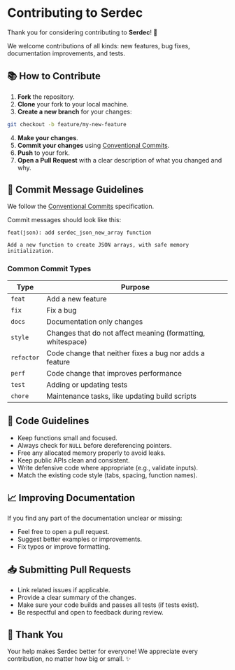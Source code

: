 # Contributing to Serdec

Thank you for considering contributing to **Serdec**! 🚀

We welcome contributions of all kinds: new features, bug fixes, documentation improvements, and tests.

## 📚 How to Contribute

1. **Fork** the repository.
2. **Clone** your fork to your local machine.
3. **Create a new branch** for your changes:

```bash
git checkout -b feature/my-new-feature
```

4. **Make your changes**.
5. **Commit your changes** using [Conventional Commits](https://www.conventionalcommits.org/en/v1.0.0/).
6. **Push** to your fork.
7. **Open a Pull Request** with a clear description of what you changed and why.

## 📆 Commit Message Guidelines

We follow the [Conventional Commits](https://www.conventionalcommits.org/en/v1.0.0/) specification.

Commit messages should look like this:

```
feat(json): add serdec_json_new_array function

Add a new function to create JSON arrays, with safe memory initialization.
```

### Common Commit Types

| Type       | Purpose                                                     |
| ---------- | ----------------------------------------------------------- |
| `feat`     | Add a new feature                                           |
| `fix`      | Fix a bug                                                   |
| `docs`     | Documentation only changes                                  |
| `style`    | Changes that do not affect meaning (formatting, whitespace) |
| `refactor` | Code change that neither fixes a bug nor adds a feature     |
| `perf`     | Code change that improves performance                       |
| `test`     | Adding or updating tests                                    |
| `chore`    | Maintenance tasks, like updating build scripts              |

## 🔧 Code Guidelines

- Keep functions small and focused.
- Always check for `NULL` before dereferencing pointers.
- Free any allocated memory properly to avoid leaks.
- Keep public APIs clean and consistent.
- Write defensive code where appropriate (e.g., validate inputs).
- Match the existing code style (tabs, spacing, function names).

## 📈 Improving Documentation

If you find any part of the documentation unclear or missing:

- Feel free to open a pull request.
- Suggest better examples or improvements.
- Fix typos or improve formatting.

## 📥 Submitting Pull Requests

- Link related issues if applicable.
- Provide a clear summary of the changes.
- Make sure your code builds and passes all tests (if tests exist).
- Be respectful and open to feedback during review.

## 💪 Thank You

Your help makes Serdec better for everyone!
We appreciate every contribution, no matter how big or small. ✨
